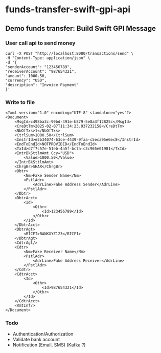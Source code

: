# funds-transfer-swift-gpi-api
## Demo funds transfer: Build Swift GPI Message

### User call api to send money
```
curl -X POST "http://localhost:8080/transactions/send" \
-H "Content-Type: application/json" \
-d '{
"senderAccount": "123456789",
"receiverAccount": "987654321",
"amount": 1000.50,
"currency": "USD",
"description": "Invoice Payment"
}'

```
### Write to file
```
<?xml version="1.0" encoding="UTF-8" standalone="yes"?>
<Document>
    <MsgId>c498ba3c-99bd-491e-b879-5e8a3f12825c</MsgId>
    <CreDtTm>2025-02-07T11:34:23.937232158</CreDtTm>
    <NbOfTxs>1</NbOfTxs>
    <CtrlSum>1000.50</CtrlSum>
    <InstrId>e2b34074-63ce-4439-9faa-c5eca95e6ec8</InstrId>
    <EndToEndId>NOTPROVIDED</EndToEndId>
    <TxId>d7f7c57e-51eb-4a5f-bc7a-c3c965e01981</TxId>
    <IntrBkSttlmAmt Ccy="USD">
        <Value>1000.50</Value>
    </IntrBkSttlmAmt>
    <ChrgBr>SHAR</ChrgBr>
    <Dbtr>
        <Nm>Fake Sender Name</Nm>
        <PstlAdr>
            <AdrLine>Fake Address Sender</AdrLine>
        </PstlAdr>
    </Dbtr>
    <DbtrAcct>
        <Id>
            <Othr>
                <Id>123456789</Id>
            </Othr>
        </Id>
    </DbtrAcct>
    <DbtrAgt>
        <BICFI>BANKXYZ123</BICFI>
    </DbtrAgt>
    <CdtrAgt/>
    <Cdtr>
        <Nm>Fake Receiver Name</Nm>
        <PstlAdr>
            <AdrLine>Fake Address Receiver</AdrLine>
        </PstlAdr>
    </Cdtr>
    <CdtrAcct>
        <Id>
            <Othr>
                <Id>987654321</Id>
            </Othr>
        </Id>
    </CdtrAcct>
    <RmtInf/>
</Document>
```

### Todo
- Authentication/Authorization
- Validate bank account
- Notification (Email, SMS) (Kafka ?)